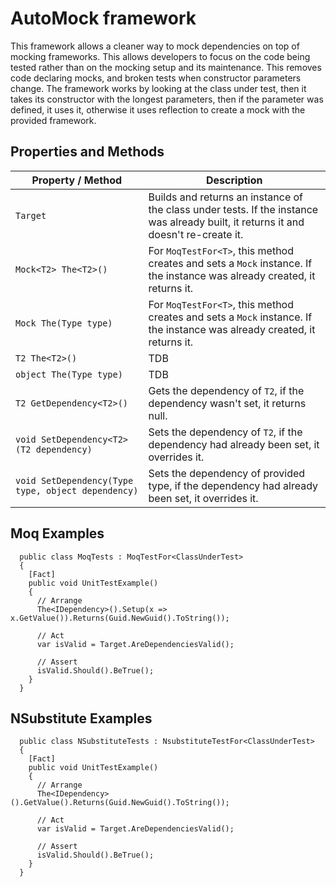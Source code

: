 # AutoMock framework
This framework allows a cleaner way to mock dependencies on top of mocking frameworks. This allows developers to focus on the code being tested rather than on the mocking setup and its maintenance. This removes code declaring mocks, and broken tests when constructor parameters change. The framework works by looking at the class under test, then it takes its constructor with the longest parameters, then if the parameter was defined, it uses it, otherwise it uses reflection to create a mock with the provided framework.

## Properties and Methods
| Property / Method        | Description           |
| ------------- |-------------|
| `Target`      | Builds and returns an instance of the class under tests. If the instance was already built, it returns it and doesn't re-create it. |
| `Mock<T2> The<T2>()` | For `MoqTestFor<T>`, this method creates and sets a `Mock` instance. If the instance was already created, it returns it.|
| `Mock The(Type type)` | For `MoqTestFor<T>`, this method creates and sets a `Mock` instance. If the instance was already created, it returns it.      |
| `T2 The<T2>()` | TDB      |
| `object The(Type type)` | TDB      |
| `T2 GetDependency<T2>()` | Gets the dependency of `T2`, if the dependency wasn't set, it returns null.|
| `void SetDependency<T2>(T2 dependency)` | Sets the dependency of `T2`, if the dependency had already been set, it overrides it.      |
| `void SetDependency(Type type, object dependency)` | Sets the dependency of provided type, if the dependency had already been set, it overrides it.      |

## Moq Examples
```
  public class MoqTests : MoqTestFor<ClassUnderTest>
  {
    [Fact]
    public void UnitTestExample()
    {
      // Arrange
      The<IDependency>().Setup(x => x.GetValue()).Returns(Guid.NewGuid().ToString());

      // Act
      var isValid = Target.AreDependenciesValid();

      // Assert
      isValid.Should().BeTrue();
    }
  }
```
## NSubstitute Examples
```
  public class NSubstituteTests : NsubstituteTestFor<ClassUnderTest>
  {
    [Fact]
    public void UnitTestExample()
    {
      // Arrange
      The<IDependency>().GetValue().Returns(Guid.NewGuid().ToString());

      // Act
      var isValid = Target.AreDependenciesValid();

      // Assert
      isValid.Should().BeTrue();
    }
  }
```